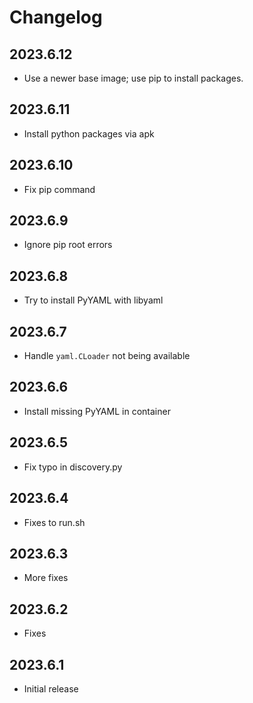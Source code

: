 # Changelog

## 2023.6.12

* Use a newer base image; use pip to install packages.

## 2023.6.11

* Install python packages via apk

## 2023.6.10

* Fix pip command

## 2023.6.9

* Ignore pip root errors

## 2023.6.8

* Try to install PyYAML with libyaml

## 2023.6.7

* Handle `yaml.CLoader` not being available

## 2023.6.6

* Install missing PyYAML in container

## 2023.6.5

* Fix typo in discovery.py

## 2023.6.4

* Fixes to run.sh

## 2023.6.3

* More fixes

## 2023.6.2

* Fixes

## 2023.6.1

* Initial release
